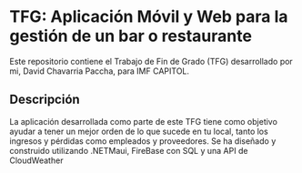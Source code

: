 # TFG: Aplicación Móvil y Web para la gestión de un bar o restaurante

Este repositorio contiene el Trabajo de Fin de Grado (TFG) desarrollado por mi, David Chavarria Paccha, para IMF CAPITOL.

## Descripción

La aplicación desarrollada como parte de este TFG tiene como objetivo ayudar a tener un mejor orden de lo que sucede en tu local, tanto los ingresos y pérdidas como empleados y proveedores. Se ha diseñado y construido utilizando .NETMaui, FireBase con SQL y una API de CloudWeather
